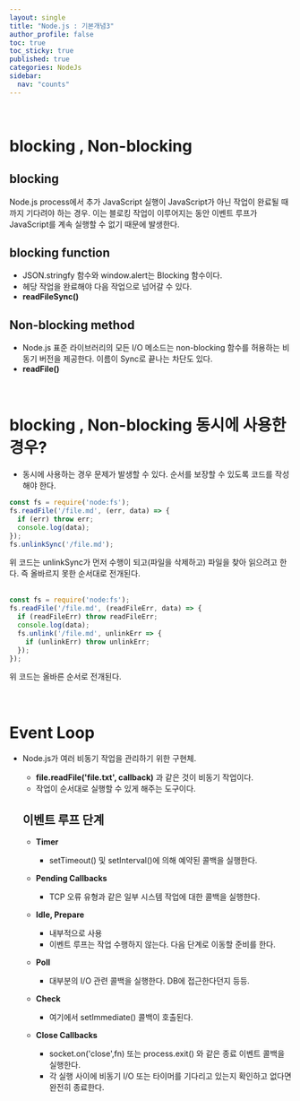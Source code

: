```yaml
---
layout: single
title: "Node.js : 기본개념3"
author_profile: false
toc: true
toc_sticky: true
published: true
categories: NodeJs
sidebar:
  nav: "counts"
---
```


<br>

# blocking , Non-blocking

## blocking

<div class="notice--info">
Node.js process에서 추가 JavaScript 실행이 JavaScript가 아닌 작업이 완료될 때까지 기다려야 하는 경우.
이는 블로킹 작업이 이루어지는 동안 이벤트 루프가 JavaScript를 계속 실행할 수 없기 때문에 발생한다.
</div>

## blocking function

  * JSON.stringfy 함수와 window.alert는 Blocking 함수이다.
  * 헤당 작업을 완료해야 다음 작업으로 넘어갈 수 있다.
  * __readFileSync()__

## Non-blocking method

  * Node.js 표준 라이브러리의 모든 I/O 메소드는 non-blocking 함수를 허용하는 비동기 버전을 제공한다. 이름이 Sync로 끝나는 차단도 있다.
  * __readFile()__
  
<br>

# blocking , Non-blocking 동시에 사용한 경우?

* 동시에 사용하는 경우 문제가 발생할 수 있다. 순서를 보장할 수 있도록 코드를 작성해야 한다.

```javascript
const fs = require('node:fs');
fs.readFile('/file.md', (err, data) => {
  if (err) throw err;
  console.log(data);
});
fs.unlinkSync('/file.md');
```

<div class="notice--primary">위 코드는 unlinkSync가 먼저 수행이 되고(파일을 삭제하고) 파일을 찾아 읽으려고 한다. 즉 올바르지 못한 순서대로 전개된다.</div>

<br>

```javascript
const fs = require('node:fs');
fs.readFile('/file.md', (readFileErr, data) => {
  if (readFileErr) throw readFileErr;
  console.log(data);
  fs.unlink('/file.md', unlinkErr => {
    if (unlinkErr) throw unlinkErr;
  });
});
```

<div class="notice--primary">위 코드는 올바른 순서로 전개된다.</div>

<br>
<br>

# Event Loop

* Node.js가 여러 비동기 작업을 관리하기 위한 구현체.
  * __file.readFile('file.txt', callback)__ 과 같은 것이 비동기 작업이다.
  * 작업이 순서대로 실행할 수 있게 해주는 도구이다.

  ## 이벤트 루프 단계

  * **Timer**
    - setTimeout() 및 setInterval()에 의해 예약된 콜백을 실행한다.
  
  * **Pending Callbacks**
    -  TCP 오류 유형과 같은 일부 시스템 작업에 대한 콜백을 실행한다.
  
  * **Idle, Prepare**
    - 내부적으로 사용
    - 이벤트 루프는 작업 수행하지 않는다. 다음 단계로 이동할 준비를 한다.
  
  * **Poll**
    - 대부분의 I/O 관련 콜백을 실행한다. DB에 접근한다던지 등등.
  
  * **Check**
    - 여기에서 setImmediate() 콜백이 호출된다. 
  
  * **Close Callbacks**
    - socket.on('close',fn) 또는 process.exit() 와 같은 종료 이벤트 콜백을 실행한다.
    - 각 실행 사이에 비동기 I/O 또는 타이머를 기다리고 있는지 확인하고 없다면 완전히 종료한다.
